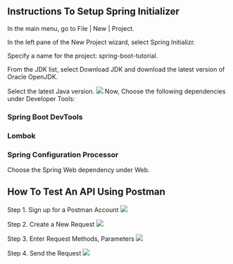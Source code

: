 ## Instructions To Setup Spring Initializer
In the main menu, go to File | New | Project.

In the left pane of the New Project wizard, select Spring Initializr.

Specify a name for the project: spring-boot-tutorial.

From the JDK list, select Download JDK and download the latest version of Oracle OpenJDK.

Select the latest Java version.
<img src="https://resources.jetbrains.com/help/img/idea/2023.3/spring-new-project-initializr_dark.png">
Now,
Choose the following dependencies under Developer Tools:
### Spring Boot DevTools
### Lombok
### Spring Configuration Processor

Choose the Spring Web dependency under Web.

## How To Test An API Using Postman
Step 1. Sign up for a Postman Account
<img src="https://assets.apidog.com/blog/2023/10/log-in-postman-online.png">

Step 2. Create a New Request
<img src="https://assets.apidog.com/blog/2023/05/create-new-request-postman.png">

Step 3. Enter Request Methods, Parameters
<img src="https://assets.apidog.com/blog/2023/05/request-detailed-postman.png">

Step 4. Send the Request
<img src="https://assets.apidog.com/blog/2023/05/send-postman-request.png">
